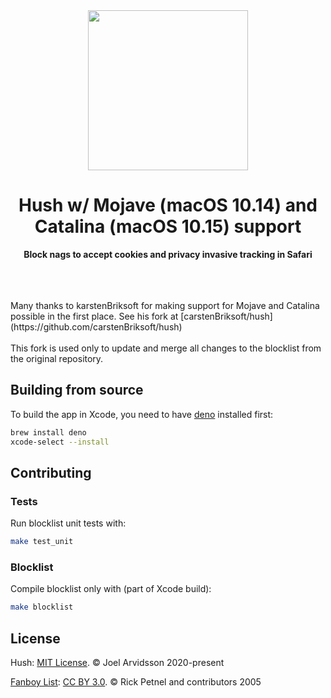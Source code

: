 <div align="center">
  <a href="https://oblador.github.io/hush/"><img src="https://user-images.githubusercontent.com/378279/102943111-6dfe0500-44b7-11eb-9e9a-1c77d53a04ab.png" width="256" height="256"></a>
  <h1>Hush w/ Mojave (macOS 10.14) and Catalina (macOS 10.15) support</h1>
  <p>
    <b>Block nags to accept cookies and privacy invasive tracking in Safari</b>
  </p>
  <br>
  <br>
  <br>
</div>
Many thanks to karstenBriksoft for making support for Mojave and Catalina possible in the first place. See his fork at [carstenBriksoft/hush](https://github.com/carstenBriksoft/hush)
<br>
<br>
This fork is used only to update and merge all changes to the blocklist from the original repository.


## Building from source

To build the app in Xcode, you need to have [deno](https://deno.land) installed first:

```sh
brew install deno
xcode-select --install
```

## Contributing

### Tests

Run blocklist unit tests with:
```bash
make test_unit
```


### Blocklist

Compile blocklist only with (part of Xcode build):
```bash
make blocklist
```

## License

Hush: [MIT License](http://opensource.org/licenses/mit-license.html). © Joel Arvidsson 2020-present

[Fanboy List](https://easylist.to): [CC BY 3.0](https://creativecommons.org/licenses/by/3.0/). © Rick Petnel and contributors 2005
